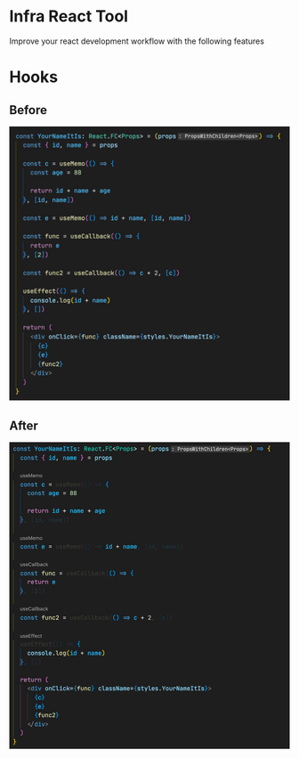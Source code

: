 # Infra React Tool

Improve your react development workflow with the following features

# Hooks

## Before

![Before](https://raw.githubusercontent.com/infra-design/vscode-extension-infra-react-tool/master/images/before.jpg)

## After

![After](https://raw.githubusercontent.com/infra-design/vscode-extension-infra-react-tool/master/images/after.jpg)
